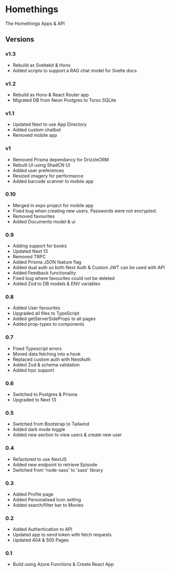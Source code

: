 # Homethings

The Homethings Apps & API

## Versions

### v1.3

- Rebuild as Sveltekit & Hono
- Added scripts to support a RAG chat model for Svelte docs

### v1.2

- Rebuild as Hono & React Router app
- Migrated DB from Neon Postgres to Turso SQLite

### v1.1

- Updated Next to use App Directory
- Added custom chatbot
- Removed mobile app

### v1

- Removed Prisma dependancy for DrizzleORM
- Rebuilt UI using ShadCN UI
- Added user preferences
- Resized imagery for performance
- Added barcode scanner to mobile app

### 0.10

- Merged in expo project for mobile app
- Fixed bug when creating new users. Passwords were not encrypted.
- Removed favourites
- Added Documents model & ui

### 0.9

- Adding support for books
- Updated Next 13
- Removed TRPC
- Added Prisma JSON feature flag
- Added dual auth so both Next Auth & Custom JWT can be used with API
- Added Feedback functionality
- Fixed bug where favourites could not be deleted
- Added Zod to DB models & ENV variables

### 0.8

- Added User favourites
- Upgraded all files to TypeScript
- Added getServerSideProps to all pages
- Added prop-types to components

### 0.7

- Fixed Typescript errors
- Moved data fetching into a hook
- Replaced custom auth with NextAuth
- Added Zod & schema validation
- Added trpc support

### 0.6

- Switched to Postgres & Prisma
- Upgraded to Next 13

### 0.5

- Switched from Bootstrap to Tailwind
- Added dark mode toggle
- Added new section to view users & create new user

### 0.4

- Refactored to use NextJS
- Added new endpoint to retrieve Episode
- Switched from 'node-sass' to 'sass' library

### 0.3

- Added Profile page
- Added Personalised Icon setting
- Added search/filter bar to Movies

### 0.2

- Added Authentication to API
- Updated app to send token with fetch requests
- Updated 404 & 500 Pages

### 0.1

- Build using Azure Functions & Create React App
